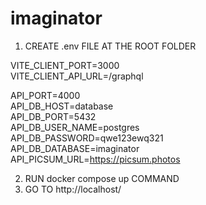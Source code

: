 # imaginator

1. CREATE .env FILE AT THE ROOT FOLDER

VITE_CLIENT_PORT=3000\
VITE_CLIENT_API_URL=/graphql

API_PORT=4000\
API_DB_HOST=database\
API_DB_PORT=5432\
API_DB_USER_NAME=postgres\
API_DB_PASSWORD=qwe123ewq321\
API_DB_DATABASE=imaginator\
API_PICSUM_URL=https://picsum.photos

2. RUN docker compose up COMMAND
3. GO TO http://localhost/ 

